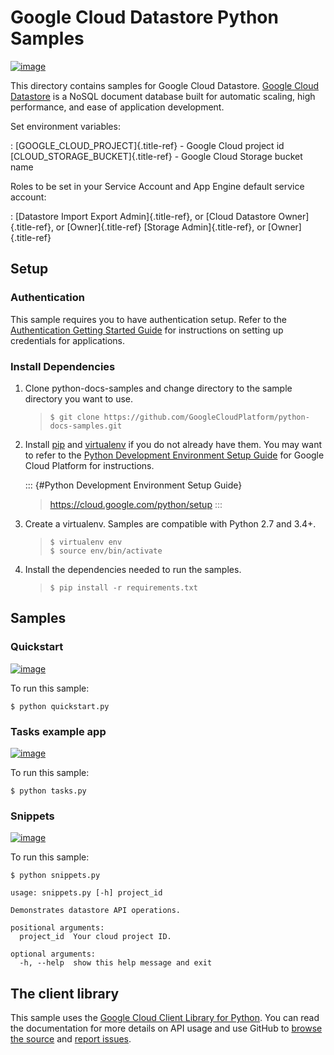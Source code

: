 Google Cloud Datastore Python Samples
=====================================

[![image](https://gstatic.com/cloudssh/images/open-btn.png)](https://console.cloud.google.com/cloudshell/open?git_repo=https://github.com/GoogleCloudPlatform/python-docs-samples&page=editor&open_in_editor=datastore/cloud-client/README.rst)

This directory contains samples for Google Cloud Datastore. [Google
Cloud Datastore](https://cloud.google.com/datastore/docs) is a NoSQL
document database built for automatic scaling, high performance, and
ease of application development.

Set environment variables:

:   [GOOGLE_CLOUD_PROJECT]{.title-ref} - Google Cloud project id
    [CLOUD_STORAGE_BUCKET]{.title-ref} - Google Cloud Storage bucket
    name

Roles to be set in your Service Account and App Engine default service account:

:   [Datastore Import Export Admin]{.title-ref}, or [Cloud Datastore
    Owner]{.title-ref}, or [Owner]{.title-ref} [Storage
    Admin]{.title-ref}, or [Owner]{.title-ref}

Setup
-----

### Authentication

This sample requires you to have authentication setup. Refer to the
[Authentication Getting Started
Guide](https://cloud.google.com/docs/authentication/getting-started) for
instructions on setting up credentials for applications.

### Install Dependencies

1.  Clone python-docs-samples and change directory to the sample
    directory you want to use.

    > ``` {.bash}
    > $ git clone https://github.com/GoogleCloudPlatform/python-docs-samples.git
    > ```

2.  Install [pip](https://pip.pypa.io/) and
    [virtualenv](https://virtualenv.pypa.io/) if you do not already have
    them. You may want to refer to the [Python Development Environment
    Setup Guide]() for Google Cloud Platform for instructions.

    ::: {#Python Development Environment Setup Guide}
    > <https://cloud.google.com/python/setup>
    :::

3.  Create a virtualenv. Samples are compatible with Python 2.7 and
    3.4+.

    > ``` {.bash}
    > $ virtualenv env
    > $ source env/bin/activate
    > ```

4.  Install the dependencies needed to run the samples.

    > ``` {.bash}
    > $ pip install -r requirements.txt
    > ```

Samples
-------

### Quickstart

[![image](https://gstatic.com/cloudssh/images/open-btn.png)](https://console.cloud.google.com/cloudshell/open?git_repo=https://github.com/GoogleCloudPlatform/python-docs-samples&page=editor&open_in_editor=datastore/cloud-client/quickstart.py,datastore/cloud-client/README.rst)

To run this sample:

``` {.bash}
$ python quickstart.py
```

### Tasks example app

[![image](https://gstatic.com/cloudssh/images/open-btn.png)](https://console.cloud.google.com/cloudshell/open?git_repo=https://github.com/GoogleCloudPlatform/python-docs-samples&page=editor&open_in_editor=datastore/cloud-client/tasks.py,datastore/cloud-client/README.rst)

To run this sample:

``` {.bash}
$ python tasks.py
```

### Snippets

[![image](https://gstatic.com/cloudssh/images/open-btn.png)](https://console.cloud.google.com/cloudshell/open?git_repo=https://github.com/GoogleCloudPlatform/python-docs-samples&page=editor&open_in_editor=datastore/cloud-client/snippets.py,datastore/cloud-client/README.rst)

To run this sample:

``` {.bash}
$ python snippets.py

usage: snippets.py [-h] project_id

Demonstrates datastore API operations.

positional arguments:
  project_id  Your cloud project ID.

optional arguments:
  -h, --help  show this help message and exit
```

The client library
------------------

This sample uses the [Google Cloud Client Library for
Python](https://googlecloudplatform.github.io/google-cloud-python/). You
can read the documentation for more details on API usage and use GitHub
to [browse the
source](https://github.com/GoogleCloudPlatform/google-cloud-python) and
[report
issues](https://github.com/GoogleCloudPlatform/google-cloud-python/issues).
